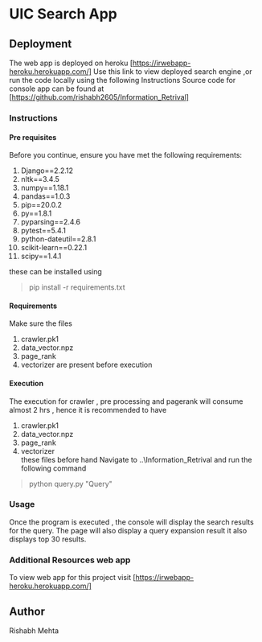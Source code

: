 # UIC Search App

## Deployment 
The web app is deployed on heroku [https://irwebapp-heroku.herokuapp.com/] 
Use this link to view deployed search engine ,or run the code locally using the following Instructions
Source code for console app can be found at [https://github.com/rishabh2605/Information_Retrival]


### Instructions 

#### Pre requisites 
Before you continue, ensure you have met the following requirements:

1. Django==2.2.12
2. nltk==3.4.5
3. numpy==1.18.1
4. pandas==1.0.3
5. pip==20.0.2
6. py==1.8.1
7. pyparsing==2.4.6
8. pytest==5.4.1
9. python-dateutil==2.8.1
10. scikit-learn==0.22.1
11. scipy==1.4.1

these can be installed using
 > pip install -r requirements.txt

#### Requirements
Make sure the files
1. crawler.pk1
2. data_vector.npz
3. page_rank
4. vectorizer 
are present before execution 

#### Execution 
The execution for crawler , pre processing and pagerank will consume almost 2 hrs , hence it is recommended to have 
1. crawler.pk1
2. data_vector.npz
3. page_rank
4. vectorizer  
these files before hand
Navigate to ..\Information_Retrival and run the following command 

> python query.py "Query"



### Usage 

Once the program is executed , the console will display the  search results for the query.
The page will also display a query expansion result it also displays top 30 results.

### Additional Resources web app

To view web app for this project visit [https://irwebapp-heroku.herokuapp.com/]

## Author 
Rishabh Mehta 






